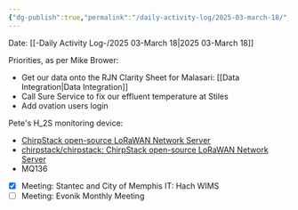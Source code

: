 ```yaml
---
{"dg-publish":true,"permalink":"/daily-activity-log/2025-03-march-18/","noteIcon":"","created":"2025-05-20T10:32:04.111-05:00"}
---
```


Date: [[-Daily Activity Log-/2025 03-March 18\|2025 03-March 18]]

Priorities, as per Mike Brower:
- Get our data onto the RJN Clarity Sheet for Malasari: [[Data Integration\|Data Integration]]
- Call Sure Service to fix our effluent temperature at Stiles
- Add ovation users login

Pete's H_2S monitoring device:
- [ChirpStack open-source LoRaWAN Network Server](https://www.chirpstack.io/)
- [chirpstack/chirpstack: ChirpStack open-source LoRaWAN Network Server](https://github.com/chirpstack/chirpstack)
- MQ136

- [x] Meeting: Stantec and City of Memphis IT: Hach WIMS
- [ ] Meeting: Evonik Monthly Meeting